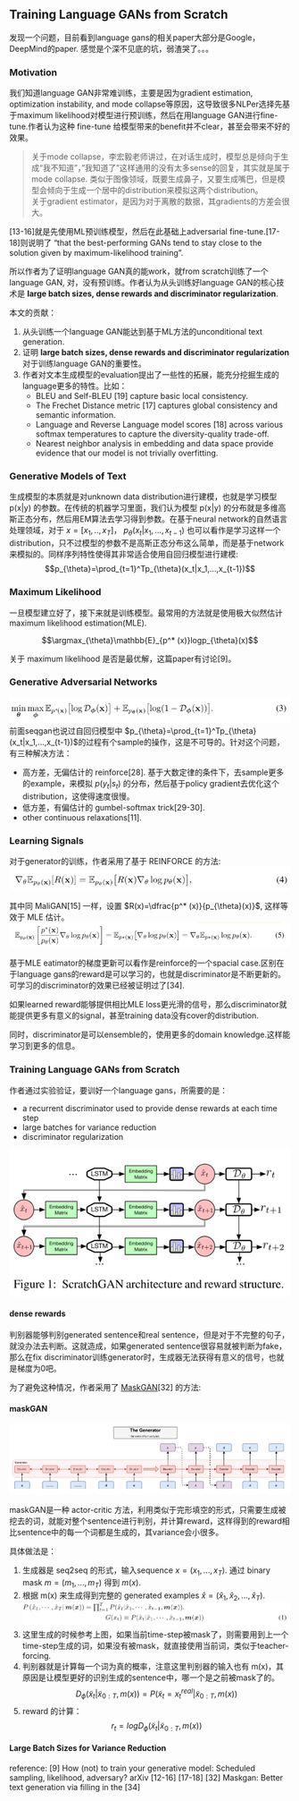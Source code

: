 ## Training Language GANs from Scratch
发现一个问题，目前看到language gans的相关paper大部分是Google，DeepMind的paper. 感觉是个深不见底的坑，弱渣哭了。。。

### Motivation
我们知道language GAN非常难训练，主要是因为gradient estimation, optimization instability, and mode collapse等原因，这导致很多NLPer选择先基于maximum likelihood对模型进行预训练，然后在用language GAN进行fine-tune.作者认为这种 fine-tune 给模型带来的benefit并不clear，甚至会带来不好的效果。  

> 关于mode collapse，李宏毅老师讲过，在对话生成时，模型总是倾向于生成“我不知道”，”我知道了”这样通用的没有太多sense的回复，其实就是属于mode collapse. 类似于图像领域，既要生成鼻子，又要生成嘴巴，但是模型会倾向于生成一个居中的distribution来模拟这两个distribution。  
> 关于gradient estimator，是因为对于离散的数据，其gradients的方差会很大。

[13-16]就是先使用ML预训练模型，然后在此基础上adversarial fine-tune.[17-18]则说明了 “that the best-performing GANs tend to stay close to the solution given by maximum-likelihood training”.

所以作者为了证明language GAN真的能work，就from scratch训练了一个language GAN, 对，没有预训练。作者认为从头训练好language GAN的核心技术是 **large batch sizes, dense rewards and discriminator regularization**.

本文的贡献：  
1. 从头训练一个language GAN能达到基于ML方法的unconditional text generation.  
2. 证明 **large batch sizes, dense rewards and discriminator regularization** 对于训练language GAN的重要性。  
3. 作者对文本生成模型的evaluation提出了一些性的拓展，能充分挖掘生成的language更多的特性。比如：
    - BLEU and Self-BLEU [19] capture basic local consistency.    
    - The Frechet Distance metric [17] captures global consistency and semantic information.    
    - Language and Reverse Language model scores [18] across various softmax temperatures to capture the diversity-quality trade-off.    
    - Nearest neighbor analysis in embedding and data space provide evidence that our model is not trivially overfitting.   

### Generative Models of Text
生成模型的本质就是对unknown data distribution进行建模，也就是学习模型 p(x|y) 的参数。在传统的机器学习里面，我们认为模型 p(x|y) 的分布就是多维高斯正态分布，然后用EM算法去学习得到参数。在基于neural network的自然语言处理领域，对于 $x=[x_1,..,x_T]$， $p_{\theta}(x_t|x_1,...,x_{t-1})$ 也可以看作是学习这样一个distribution，只不过模型的参数不是高斯正态分布这么简单，而是基于network来模拟的。同样序列特性使得其非常适合使用自回归模型进行建模:
$$p_{\theta}=\prod_{t=1}^Tp_{\theta}(x_t|x_1,...,x_{t-1})$$

### Maximum Likelihood
一旦模型建立好了，接下来就是训练模型。最常用的方法就是使用极大似然估计 maximum likelihood estimation(MLE).

$$\argmax_{\theta}\mathbb{E}_{p^* (x)}logp_{\theta}(x)$$

关于 maximum likelihood 是否是最优解，这篇paper有讨论[9]。

### Generative Adversarial Networks
![](从0开始GAN-4-ScratchGAN/gans.png)
前面seqgan也说过自回归模型中 $p_{\theta}=\prod_{t=1}^Tp_{\theta}(x_t|x_1,...,x_{t-1})$的过程有个sample的操作，这是不可导的。针对这个问题，有三种解决方法：  
- 高方差，无偏估计的 reinforce[28]. 基于大数定律的条件下，去sample更多的example，来模拟 $p(y_t|s_t)$ 的分布，然后基于policy gradient去优化这个distribution，这使得速度很慢。  
- 低方差，有偏估计的 gumbel-softmax trick[29-30].  
- other continuous relaxations[11].  

### Learning Signals
对于generator的训练，作者采用了基于 REINFORCE 的方法:
![](从0开始GAN-4-ScratchGAN/reinforce.png)

其中同 MaliGAN[15] 一样，设置 $R(x)=\dfrac{p^* (x)}{p_{\theta}(x)}$, 这样等效于 MLE 估计。
![](从0开始GAN-4-ScratchGAN/mailgan.png)

基于MLE eatimator的梯度更新可以看作是reinforce的一个spacial case.区别在于language gans的reward是可以学习的，也就是discriminator是不断更新的。可学习的discriminator的效果已经被证明过了[34].

如果learned reward能够提供相比MLE loss更光滑的信号，那么discriminator就能提供更多有意义的signal，甚至training data没有cover的distribution.

同时，discriminator是可以ensemble的，使用更多的domain knowledge.这样能学习到更多的信息。

### Training Language GANs from Scratch
作者通过实验验证，要训好一个language gans，所需要的是：  
- a recurrent discriminator used to provide dense rewards at each time step  
- large batches for variance reduction  
- discriminator regularization

![](从0开始GAN-4-ScratchGAN/scratchgans.png)

#### dense rewards  
判别器能够判别generated sentence和real sentence，但是对于不完整的句子，就没办法去判断。这就造成，如果generated sentence很容易就被判断为fake，那么在fix discriminator训练generator时，生成器无法获得有意义的信号，也就是梯度为0吧。

为了避免这种情况，作者采用了 [MaskGAN](https://arxiv.org/abs/1801.07736)[32] 的方法:  


#### maskGAN
![](从0开始GAN-4-ScratchGAN/maskgan.png)

maskGAN是一种 actor-critic 方法，利用类似于完形填空的形式，只需要生成被挖去的词，就能对整个sentence进行判别，并计算reward，这样得到的reward相比sentence中的每一个词都是生成的，其variance会小很多。

具体做法是：

1. 生成器是 seq2seq 的形式，输入sequence $x=(x_1,...,x_T)$. 通过 binary mask $m=(m_1,...,m_T)$ 得到 $m(x)$.  
2. 根据 m(x) 来生成得到完整的 generated examples $\hat x=(\hat x_1, \hat x_2,...,\hat x_T)$.
![](从0开始GAN-4-ScratchGAN/maskgan_gen.png)
3. 这里生成的时候参考上图，如果当前time-step被mask了，则需要用到上一个time-step生成的词，如果没有被mask，就直接使用当前词，类似于teacher-forcing.  
4. 判别器就是计算每一个词为真的概率，注意这里判别器的输入也有 m(x)，其原因是让模型更好的识别生成的sentence中，哪一个是之前被mask了的。  
$$D_{\phi}(\tilde x_t|\tilde x_{0:T}, m(x)) = P(\tilde x_t=x_t^{real}|\tilde x_{0:T}, m(x))$$
5. reward 的计算：  
$$r_t=logD_{\phi}(\tilde x_t|\tilde x_{0:T}, m(x))$$

#### Large Batch Sizes for Variance Reduction

reference:
[9] How (not) to train your generative model: Scheduled sampling, likelihood, adversary? arXiv
[12-16]
[17-18]
[32] Maskgan: Better text generation via filling in the
[34]
